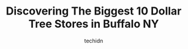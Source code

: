 ---
layout: ampstory
image: https://i0.wp.com/www.depkes.org/wp-content/uploads/2023/06/dollar-tree-0-in-buffalo-ny-1685966326.jpeg?resize=640,853
author: techidn
featured: false
description: Discover the impressive array of Dollar Tree options in Buffalo NY, where you can find 10 of the largest Dollar Tree establishments in the area. From renowned classics to hidden gems, Buffal
title: Discovering The Biggest 10 Dollar Tree Stores in Buffalo NY
cover:
   title: Discovering The Biggest 10 Dollar Tree Stores in Buffalo NY
   subtitle: Rickpate
   background: https://www.depkes.org/wp-content/uploads/2023/06/dollar-tree-0-in-buffalo-ny-1685966326.jpeg

pages: 
 - layout: thirds
   top: <h1>#1 Dollar Tree</h1>
   bottom: "<p>Okay no lie I dont really mind this store some of the workers their personalities and attitudes yo the energy helps their people too they have their good and bad days.</p>"
   background: https://www.depkes.org/wp-content/uploads/2023/06/dollar-tree-1-in-buffalo-ny-1685966326.jpeg
   backgroundblur: true
 - layout: thirds
   top: <h1>#2 Dollar Tree</h1>
   bottom: "<p>2025 Sheridan Dr, Buffalo, NY 14223, United States</p>"
   background: https://www.depkes.org/wp-content/uploads/2023/06/dollar-tree-2-in-buffalo-ny-1685966326.jpeg
   cta:
      link: https://www.depkes.org/blog/discovering-the-biggest-10-dollar-tree-stores-in-buffalo-ny/
      text: Discovering The Biggest 10 Dollar Tree Stores in Buffalo NY
 - layout: thirds
   top: <h1>#3 Dollar Tree</h1>
   bottom: "<p>2400 Seneca St, Buffalo, NY 14210, United States</p>"
   background: https://www.depkes.org/wp-content/uploads/2023/06/dollar-tree-3-in-buffalo-ny-1685966327.jpeg
   cta:
      link: https://www.depkes.org/blog/discovering-the-biggest-10-dollar-tree-stores-in-buffalo-ny/
      text: Discovering The Biggest 10 Dollar Tree Stores in Buffalo NY
 - layout: thirds
   top: <h1>#4 Dollar Tree</h1>
   bottom: "<p>3500 Main St, Amherst, NY 14226, United States</p>"
   background: https://images.unsplash.com/photo-1510906594845-bc082582c8cc?ixlib=rb-4.0.3&ixid=MnwxMjA3fDB8MHxwaG90by1wYWdlfHx8fGVufDB8fHx8&auto=format&fit=crop&w=640&h=853&q=80
   cta:
      link: https://www.depkes.org/blog/discovering-the-biggest-10-dollar-tree-stores-in-buffalo-ny/
      text: Discovering The Biggest 10 Dollar Tree Stores in Buffalo NY
 - layout: thirds
   top: <h1>#5 Dollar Tree</h1>
   bottom: "<p>2101 Elmwood Ave, Buffalo, NY 14207, United States</p>"
   background: https://images.unsplash.com/photo-1541356665065-22676f35dd40?ixlib=rb-4.0.3&ixid=MnwxMjA3fDB8MHxwaG90by1wYWdlfHx8fGVufDB8fHx8&auto=format&fit=crop&w=640&h=853&q=80
   cta:
      link: https://www.depkes.org/blog/discovering-the-biggest-10-dollar-tree-stores-in-buffalo-ny/
      text: Discovering The Biggest 10 Dollar Tree Stores in Buffalo NY
 - layout: thirds
   top: <h1>#6 Dollar Tree</h1>
   bottom: "<p>2176 Delaware Ave, Buffalo, NY 14216, United States</p>"
   background: https://images.unsplash.com/photo-1618556658017-fd9c732d1360?ixlib=rb-4.0.3&ixid=MnwxMjA3fDB8MHxwaG90by1wYWdlfHx8fGVufDB8fHx8&auto=format&fit=crop&w=640&h=853&q=80
   cta:
      link: https://www.depkes.org/blog/discovering-the-biggest-10-dollar-tree-stores-in-buffalo-ny/
      text: Discovering The Biggest 10 Dollar Tree Stores in Buffalo NY
 - layout: thirds
   top: <h1>#7 Dollar Tree</h1>
   bottom: "<p>3842 Harlem Rd Ste 12, Cheektowaga, NY 14215, United States</p>"
   background: https://images.unsplash.com/photo-1604871000636-074fa5117945?ixlib=rb-4.0.3&ixid=MnwxMjA3fDB8MHxwaG90by1wYWdlfHx8fGVufDB8fHx8&auto=format&fit=crop&w=640&h=853&q=80
   cta:
      link: https://www.depkes.org/blog/discovering-the-biggest-10-dollar-tree-stores-in-buffalo-ny/
      text: Discovering The Biggest 10 Dollar Tree Stores in Buffalo NY
 - layout: thirds
   middle: Continue reading...
   background: https://images.unsplash.com/photo-1534312527009-56c7016453e6?ixlib=rb-4.0.3&ixid=MnwxMjA3fDB8MHxwaG90by1wYWdlfHx8fGVufDB8fHx8&auto=format&fit=crop&w=640&h=853&q=80
   cta:
      link: https://www.depkes.org/blog/discovering-the-biggest-10-dollar-tree-stores-in-buffalo-ny/
      text: Discovering The Biggest 10 Dollar Tree Stores in Buffalo NY
      
---